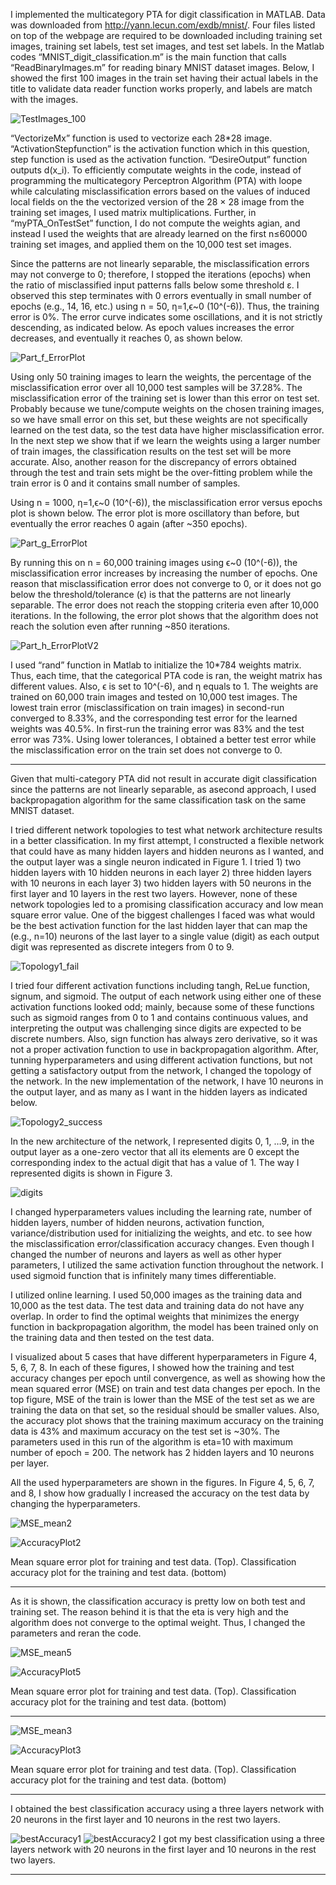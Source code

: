 I implemented the multicategory PTA for digit classification in MATLAB. Data was downloaded from <http://yann.lecun.com/exdb/mnist/>. Four files listed on top of the webpage are required to be downloaded including training set images, training set labels, test set images, and test set labels. In the Matlab codes “MNIST_digit_classification.m” is the main function that calls “ReadBinaryImages.m” for reading binary MNIST dataset images. Below, I showed the first 100 images in the train set having their actual labels in the title to validate data reader function works properly, and labels are match with the images.

![TestImages_100](https://user-images.githubusercontent.com/43753085/105637029-d3377400-5e30-11eb-91d5-289f4fc45294.png)

“VectorizeMx” function is used to vectorize each 28*28 image. “ActivationStepfunction” is the activation function which in this question, step function is used as the activation function. “DesireOutput” function outputs d(x_i). To efficiently computate weights in the code, instead of programming the multicategory Perceptron Algorithm (PTA) with loope while calculating misclassification errors based on the values of induced local fields on the the vectorized version of the
28 × 28 image from the training set images, I used matrix multiplications. Further, in “myPTA_OnTestSet” function, I do not compute the weights agian, and instead I used the weights that are already learned on the first n≤60000 training set images, and applied them on the 10,000 test set images.

Since the patterns are not linearly separable, the misclassification errors may not converge to 0; therefore, I stopped the iterations (epochs) when the ratio of misclassified input patterns falls below some threshold ε. I observed this step terminates with 0 errors eventually in small number of epochs (e.g., 14, 16, etc.) using n = 50, η=1,ϵ~0 (10^(-6)). Thus, the training error is 0%. The error curve indicates some oscillations, and it is not strictly descending, as indicated below. As epoch values increases the error decreases, and eventually it reaches 0, as shown below.

![Part_f_ErrorPlot](https://user-images.githubusercontent.com/43753085/105637383-e6e3da00-5e32-11eb-91ce-0a037faeecd8.png)

Using only 50 training images to learn the weights, the percentage of the misclassification error over all 10,000 test samples will be 37.28%. The misclassification error of the training set is lower than this error on test set. Probably because we tune/compute weights on the chosen training images, so we have small error on this set, but these weights are not specifically learned on the test data, so the test data have higher misclassification error. In the next step we show that if we learn the weights using a larger number of train images, the classification results on the test set will be more accurate. Also, another reason for the discrepancy of errors obtained through the test and train sets might be the over-fitting problem while the train error is 0 and it contains small number of samples. 

Using n = 1000, η=1,ϵ~0 (10^(-6)), the misclassification error versus epochs plot is shown below. The error plot is more oscillatory than before, but eventually the error reaches 0 again (after ~350 epochs). 

![Part_g_ErrorPlot](https://user-images.githubusercontent.com/43753085/105637503-7be6d300-5e33-11eb-9843-1260d2581d27.png)

By running this on n = 60,000 training images using ϵ~0 (10^(-6)), the misclassification error increases by increasing the number of epochs. One reason that misclassification error does not converge to 0, or it does not go below the threshold/tolerance (ϵ) is that the patterns are not linearly separable. The error does not reach the stopping criteria even after 10,000 iterations. In the following, the error plot shows that the algorithm does not reach the solution even after running ~850 iterations. 

![Part_h_ErrorPlotV2](https://user-images.githubusercontent.com/43753085/105637694-4db5c300-5e34-11eb-9360-fe847f777f1b.png)

I used “rand” function in Matlab to initialize the 10*784 weights matrix. Thus, each time, that the categorical PTA code is ran, the weight matrix has different values. Also, ϵ is set to 10^(-6), and η equals to 1. The weights are trained on 60,000 train images and tested on 10,000 test images. The lowest train error (misclassification on train images) in second-run converged to 8.33%, and the corresponding test error for the learned weights was 40.5%. In first-run the training error was 83% and the test error was 73%. Using lower tolerances, I obtained a better test error while the misclassification error on the train set does not converge to 0. 


---

Given that multi-category PTA did not result in accurate digit classification since the patterns are not linearly separable, as asecond approach, I used backpropagation algorithm for the same classification task on the same MNIST dataset. 

I tried different network topologies to test what network architecture results in a better classification. In my first attempt, I constructed a flexible network that could have as many hidden layers and hidden neurons as I wanted, and the output layer was a single neuron indicated in Figure 1. I tried 1) two hidden layers with 10 hidden neurons in each layer 2) three hidden layers with 10 neurons in each layer 3) two hidden layers with 50 neurons in the first layer and 10 layers in the rest two layers. However, none of these network topologies led to a promising classification accuracy and low mean square error value. One of the biggest challenges I faced was what would be the best activation function for the last hidden layer that can map the (e.g., n=10) neurons of the last layer to a single value (digit) as each output digit was represented as discrete integers from 0 to 9. 

![Topology1_fail](https://user-images.githubusercontent.com/43753085/105638018-1e07ba80-5e36-11eb-85c2-fa0dedf09dcd.jpg)

I tried four different activation functions including tangh, ReLue function, signum, and sigmoid. The output of each network using either one of these activation functions looked odd; mainly, because some of these functions such as sigmoid ranges from 0 to 1 and contains continuous values, and interpreting the output was challenging since digits are expected to be discrete numbers. Also, sign function has always zero derivative, so it was not a proper activation function to use in backpropagation algorithm. After, tunning hyperparameters and using different activation functions, but not getting a satisfactory output from the network, I changed the topology of the network. In the new implementation of the network, I have 10 neurons in the output layer, and as many as I want in the hidden layers as indicated below. 

![Topology2_success](https://user-images.githubusercontent.com/43753085/105638058-50b1b300-5e36-11eb-8a81-1db374faefe9.jpg)

In the new architecture of the network, I represented digits 0, 1, …9, in the output layer as a one-zero vector that all its elements are 0 except the corresponding index to the actual digit that has a value of 1. The way I represented digits is shown in Figure 3.

![digits](https://user-images.githubusercontent.com/43753085/105638072-658e4680-5e36-11eb-9366-b75efb45d064.png)

I changed hyperparameters values including the learning rate, number of hidden layers, number of hidden neurons, activation function, variance/distribution used for initializing the weights, and etc. to see how the misclassification error/classification accuracy changes. Even though I changed the number of neurons and layers as well as other hyper parameters, I utilized the same activation function throughout the network. I used sigmoid function that is infinitely many times differentiable. 

I utilized online learning. I used 50,000 images as the training data and 10,000 as the test data. The test data and training data do not have any overlap. In order to find the optimal weights that minimizes the energy function in backpropagation algorithm, the model has been trained only on the training data and then tested on the test data. 

I visualized about 5 cases that have different hyperparameters in Figure 4, 5, 6, 7, 8. In each of these figures, I showed how the training and test accuracy changes per epoch until convergence, as well as showing how the mean squared error (MSE) on train and test data changes per epoch. In the top figure, MSE of the train is lower than the MSE of the test set as we are training the data on that set, so the residual should be smaller values. Also, the accuracy plot shows that the training maximum accuracy on the training data is 43% and maximum accuracy on the test set is ~30%. The parameters used in this run of the algorithm is eta=10 with maximum number of epoch = 200. The network has 2 hidden layers and 10 neurons per layer.
 
All the used hyperparameters are shown in the figures. In Figure 4, 5, 6, 7, and 8, I show how gradually I increased the accuracy on the test data by changing the hyperparameters.

![MSE_mean2](https://user-images.githubusercontent.com/43753085/105638135-b43be080-5e36-11eb-9a29-fe110de037ad.png)

![AccuracyPlot2](https://user-images.githubusercontent.com/43753085/105638164-d9305380-5e36-11eb-9627-e17e18ce220e.png)

Mean square error plot for training and test data. (Top). Classification accuracy plot for the training and test data. (bottom)

---

As it is shown, the classification accuracy is pretty low on both test and training set. The reason behind it is that the eta is very high and the algorithm does not converge to the optimal weight. Thus, I changed the parameters and reran the code.

![MSE_mean5](https://user-images.githubusercontent.com/43753085/105638205-0977f200-5e37-11eb-96bc-276592a86151.png)

![AccuracyPlot5](https://user-images.githubusercontent.com/43753085/105638219-18f73b00-5e37-11eb-811f-74d4abe07b26.png)

Mean square error plot for training and test data. (Top). Classification accuracy plot for the training and test data. (bottom)

---

![MSE_mean3](https://user-images.githubusercontent.com/43753085/105638261-58258c00-5e37-11eb-86ee-0af1ab602aea.png)

![AccuracyPlot3](https://user-images.githubusercontent.com/43753085/105638285-75f2f100-5e37-11eb-9518-aaab4bc3a216.png)

Mean square error plot for training and test data. (Top). Classification accuracy plot for the training and test data. (bottom)

---
I obtained the best classification accuracy using a three layers network with 20 neurons in the first layer and 10 neurons in the rest two layers. 

![bestAccuracy1](https://user-images.githubusercontent.com/43753085/105638321-a89ce980-5e37-11eb-8614-a42a479df156.png)
![bestAccuracy2](https://user-images.githubusercontent.com/43753085/105638324-ae92ca80-5e37-11eb-87e1-ee96865859dc.png)
I got my best classification using a three layers network with 20 neurons in the first layer and 10 neurons in the rest two layers. 

---





